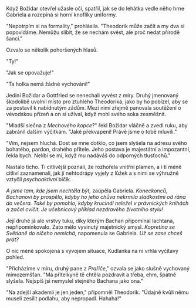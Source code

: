 
Když Božidar otevřel užasle oči, spatřil, jak se do lehátka vedle něho hrne Gabriela a rozepíná si horní knoflíky uniformy.

"Nepotrpím si na formality," prohlásila. "Theodorik může začít a my dva si popovídáme. Nemůžu slíbit, že se nechám svést, ale proč nedat přírodě šanci."

Ozvalo se několik pohoršených hlasů. 

"Ty!"

"Jak se opovažuje!"

"Ta holka nemá žádné vychování!"

Jediní Božidar a Gottfried se nenechali vyvést z míry. Druhý jmenovaný škodolibě uvolnil místo pro ztuhlého Theodorika, jako by ho pobízel, aby se za postavil k nabídnutým zádům. Mezi nimi zřejmě panovala soutěžení o vévodskou přízeň a on si užíval, když mohl svého soka zesměšnit. 

"Mladší slečna z *Mechového kopce*?" řekl Božidar vláčně a zvedl ruku, aby zabránil dalším výčitkám. "Jaké překvapení! Právě jsme o tobě mluvili."

"Vím, nejsem hluchá. Dost se mne dotklo, co jsem slyšela na adresu svého bohatého, pardon, drahého přítele. Jeho postava je majestátní a impozantní, řekla bych. Nelíbí se mi, když mu nadáváš do odporných tlusťochů."

Nastalo ticho. Ti citlivější poznali, že rozhořela vnitřní plamen, a i ti méně citliví zaznamenali, jak jí nehtodrápy vyjely z lůžek a s nimi se výhružně vztyčil *psychoaktivní* bičík.

*A jsme tam, kde jsem nechtěla být,* zaúpěla Gabriela. *Koneckonců, Bachanovi by prospělo, kdyby ho jeho chůva nekrmila sladkostmi od rána do večera. Také by pomohlo, kdyby krucinál neležel v právnických knihách a začal cvičit. Je učebnicový příklad nezdravého životního stylu!*

Její druhé já ale vrstvy tuku, díky kterým Bachan připomínal lachtana, nepřipomínkovalo. Zato mělo vyvinutý majetnický smysl. *Kopretina se Světlaně do ničeho nemíchá,* napomenula se Gabriela. *Už se zase chceš prát?*

O nic méně spokojená s vývojem situace, Kudlanka na ni vrhla vyčítavý pohled.

"Přicházíme v míru, druhý pane z *Praříče*," ozvala se jako slušně vychovaný mimozemšťan. "Má přítelkyně tě chtěla pozdravit a třeba, ehm, špatně slyšela. Nejspíš jsi nemyslel stejného Bachana jako ona."

"Na zdejší akademii je jen jeden," připomněl Theodorik. "Údajně kvůli němu museli zesílit podlahu, aby nepropadl. Hahaha!"